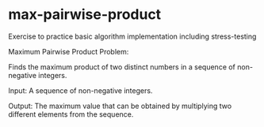 # max-pairwise-product

Exercise to practice basic algorithm implementation including stress-testing

Maximum Pairwise Product Problem:

Finds the maximum product of two distinct numbers in a sequence of non-negative integers.

Input:
A sequence of non-negative
integers.

Output:
The maximum value that
can  be  obtained  by  multiplying two different elements from the sequence.
